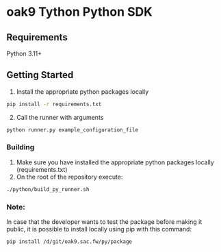 # oak9 Tython Python SDK

## Requirements

Python 3.11+

## Getting Started

1. Install the appropriate python packages locally

```sh
pip install -r requirements.txt
```

2. Call the runner with arguments

```sh
python runner.py example_configuration_file
```

### Building
1. Make sure you have installed the appropriate python packages locally (requirements.txt)
3. On the root of the repository execute:

```sh
./python/build_py_runner.sh
```

### Note:
In case that the developer wants to test the package before making it public, it is possible to install locally using pip with this command:

```sh
pip install /d/git/oak9.sac.fw/py/package
```